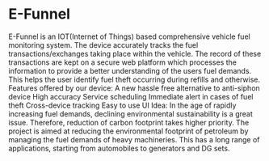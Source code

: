 # E-Funnel
E-Funnel is an IOT(Internet of Things) based comprehensive vehicle fuel monitoring system. The device accurately tracks the fuel transactions/exchanges taking place within the vehicle. The record of these transactions are kept on a secure web platform which processes the information to provide a better understanding of the users fuel demands. This helps the user identify fuel theft occurring during refills and otherwise.
Features offered by our device:
A new hassle free alternative to anti-siphon device
High accuracy
Service scheduling
Immediate alert in cases of fuel theft
Cross-device tracking
Easy to use UI
Idea:
In the age of rapidly increasing fuel demands, declining environmental sustainability is a great issue. Therefore, reduction of carbon footprint takes higher priority. The project is aimed at reducing the environmental footprint of petroleum by managing the fuel demands of heavy machineries. This has a long range of applications, starting from automobiles to generators and DG sets.
